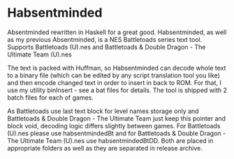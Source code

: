 Habsentminded
=============

Absentminded rewritten in Haskell for a great good.
Habsentminded, as well as my previous Absentminded, is a NES Battletoads series text tool. Supports Battletoads (U).nes and Battletoads & Double Dragon - The Ultimate Team (U).nes

The text is packed with Huffman, so Habsentminded can decode whole text to a binary file (which can be edited by any script translation tool you like) and then encode changed text in order to insert in back to ROM. For that, I use my utility binInsert - see a bat files for details. The tool is shipped with 2 batch files for each of games.

As Battletoads use last text block for level names storage only and Battletoads & Double Dragon - The Ultimate Team just keep this pointer and block void, decoding logic differs slightly between games.
For Battletoads (U).nes please use habsentmindedBt and for Battletoads & Double Dragon - The Ultimate Team (U).nes use habsentmindedBtDD. Both are placed in appropriate folders as well as they are separated in release archive.